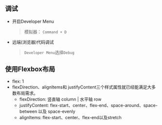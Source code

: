 ## 调试

- 开启Developer Menu
  > 模拟器： `Command + D`
- 远端(浏览器)代码调试
  > `Developer Menu`选择`Debug`


## 使用Flexbox布局

- flex: 1
- flexDirection、alignItems和 justifyContent三个样式属性就已经能满足大多数布局需求。
  - flexDirection: 竖直轴 column | 水平轴 row
  - justifyContent: flex-start、center、flex-end、space-around、space-between 以及 space-evenly
  - alignItems: flex-start、center、flex-end以及stretch
  


